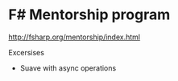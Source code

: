 # F# Mentorship program

http://fsharp.org/mentorship/index.html

Excersises

- Suave with async operations
